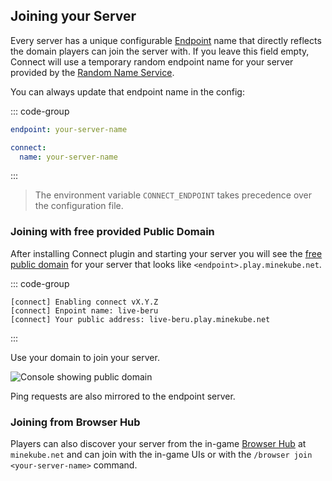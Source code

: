 ## Joining your Server

Every server has a unique configurable [Endpoint](/guide/#connect-endpoints) name that directly reflects
the domain players can join the server with.
If you leave this field empty, Connect will use a temporary random endpoint name
for your server provided by the [Random Name Service](https://randomname.minekube.net/).

You can always update that endpoint name in the config:

::: code-group
```yaml [plugins/connect/config.yml]
endpoint: your-server-name
```

```yaml [Gate config.yml]
connect:
  name: your-server-name
```
:::

> The environment variable `CONNECT_ENDPOINT` takes precedence over the configuration file.

### Joining with free provided Public Domain

After installing Connect plugin and starting your server
you will see the [free public domain](/guide/domains) for your server that looks like
`<endpoint>.play.minekube.net`.

::: code-group
```shell [Server Console]
[connect] Enabling connect vX.Y.Z
[connect] Enpoint name: live-beru
[connect] Your public address: live-beru.play.minekube.net
```
:::

Use your domain to join your server.

![Console showing public domain](/images/terminal-log.png)


Ping requests are also mirrored to the endpoint server.


### Joining from Browser Hub

Players can also discover your server from the in-game
[Browser Hub](/guide/advertising#browser-hub) at `minekube.net`
and can join with the in-game UIs or with the `/browser join <your-server-name>` command.